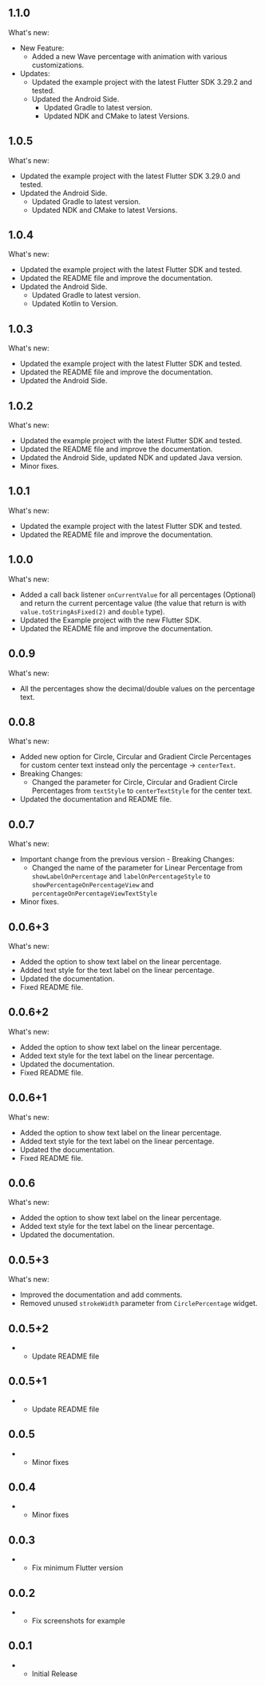 ## 1.1.0

What's new:
- New Feature:
  - Added a new Wave percentage with animation with various customizations.
- Updates:
  - Updated the example project with the latest Flutter SDK 3.29.2 and tested.
  - Updated the Android Side.
    - Updated Gradle to latest version.
    - Updated NDK and CMake to latest Versions.

## 1.0.5

What's new:
- Updated the example project with the latest Flutter SDK 3.29.0 and tested.
- Updated the Android Side.
  - Updated Gradle to latest version.
  - Updated NDK and CMake to latest Versions.

## 1.0.4

What's new:
- Updated the example project with the latest Flutter SDK and tested.
- Updated the README file and improve the documentation.
- Updated the Android Side.
  - Updated Gradle to latest version.
  - Updated Kotlin to Version.

## 1.0.3

What's new:
- Updated the example project with the latest Flutter SDK and tested.
- Updated the README file and improve the documentation.
- Updated the Android Side.

## 1.0.2

What's new:
- Updated the example project with the latest Flutter SDK and tested.
- Updated the README file and improve the documentation.
- Updated the Android Side, updated NDK and updated Java version.
- Minor fixes.

## 1.0.1

What's new:
- Updated the example project with the latest Flutter SDK and tested.
- Updated the README file and improve the documentation.

## 1.0.0

What's new:
- Added a call back listener `onCurrentValue` for all percentages (Optional) and return the current percentage value (the value that return is with `value.toStringAsFixed(2)` and `double` type).
- Updated the Example project with the new Flutter SDK.
- Updated the README file and improve the documentation.

## 0.0.9

What's new:
- All the percentages show the decimal/double values on the percentage text.

## 0.0.8

What's new:
- Added new option for Circle, Circular and Gradient Circle Percentages for custom center text instead only the percentage -> `centerText`.
- Breaking Changes:
  - Changed the parameter for Circle, Circular and Gradient Circle Percentages from `textStyle` to `centerTextStyle` for the center text.
- Updated the documentation and README file.

## 0.0.7

What's new:
- Important change from the previous version - Breaking Changes:
  - Changed the name of the parameter for Linear Percentage from `showLabelOnPercentage` and `labelOnPercentageStyle` to `showPercentageOnPercentageView` and `percentageOnPercentageViewTextStyle`
- Minor fixes.

## 0.0.6+3

What's new:
- Added the option to show text label on the linear percentage.
- Added text style for the text label on the linear percentage.
- Updated the documentation.
- Fixed README file.

## 0.0.6+2

What's new:
- Added the option to show text label on the linear percentage.
- Added text style for the text label on the linear percentage.
- Updated the documentation.
- Fixed README file.

## 0.0.6+1

What's new:
- Added the option to show text label on the linear percentage.
- Added text style for the text label on the linear percentage.
- Updated the documentation.
- Fixed README file.

## 0.0.6

What's new:
- Added the option to show text label on the linear percentage.
- Added text style for the text label on the linear percentage.
- Updated the documentation.

## 0.0.5+3

What's new:
- Improved the documentation and add comments.
- Removed unused `strokeWidth` parameter from `CirclePercentage` widget.

## 0.0.5+2

* - Update README file

## 0.0.5+1

* - Update README file

## 0.0.5

* - Minor fixes

## 0.0.4

* - Minor fixes

## 0.0.3

* - Fix minimum Flutter version

## 0.0.2

* - Fix screenshots for example

## 0.0.1

* - Initial Release